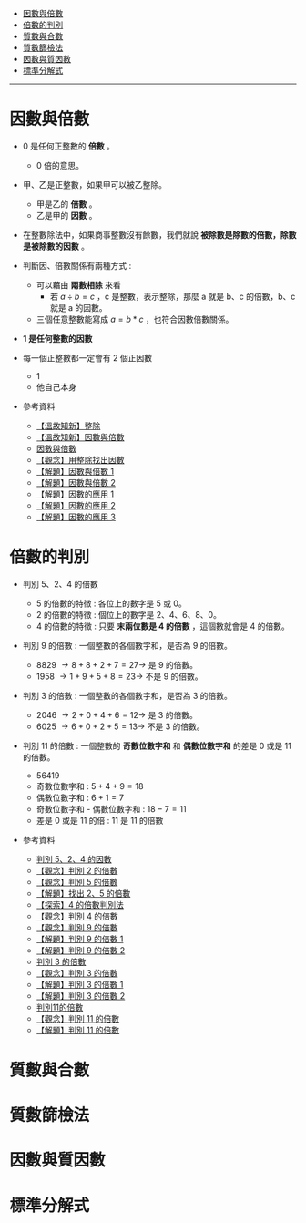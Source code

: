 * [因數與倍數](#因數與倍數)
* [倍數的判別](#倍數的判別)
* [質數與合數](#質數與合數)
* [質數篩檢法](#質數篩檢法)
* [因數與質因數](#因數與質因數)
* [標準分解式](#標準分解式)

---

# 因數與倍數

- 0 是任何正整數的 **倍數** 。
	- 0 倍的意思。

- 甲、乙是正整數，如果甲可以被乙整除。
	- 甲是乙的 **倍數** 。
	- 乙是甲的 **因數** 。

- 在整數除法中，如果商事整數沒有餘數，我們就說 **被除數是除數的倍數，除數是被除數的因數** 。

- 判斷因、倍數關係有兩種方式 :
	- 可以藉由 **兩數相除** 來看
		- 若 $a \div b=c$ ，c 是整數，表示整除，那麼 a 就是 b、c 的倍數，b、c 就是 a 的因數。
	- 三個任意整數能寫成 $a=b*c$ ，也符合因數倍數關係。

- **1 是任何整數的因數**

- 每一個正整數都一定會有 2 個正因數
	- 1
	- 他自己本身

- 參考資料
  - [【溫故知新】整除](https://www.junyiacademy.org/course-compare/math-juni/math-7/j-m7a_tmp/j-m7a-c02/j-m7a-c02-1/v/ayx6rbHRDig "【溫故知新】整除")
  - [【溫故知新】因數與倍數](https://www.junyiacademy.org/course-compare/math-juni/math-7/j-m7a_tmp/j-m7a-c02/j-m7a-c02-1/v/TzW0G5IFZbA "【溫故知新】因數與倍數")
  - [因數與倍數](https://youtu.be/f-i_OAMSCzc "因數與倍數")
  - [【觀念】用整除找出因數](https://www.junyiacademy.org/course-compare/math-juni/math-7/j-m7a_tmp/j-m7a-c02/j-m7a-c02-1/v/__enXkIgW7k "【觀念】用整除找出因數")
  - [【解題】因數與倍數 1](https://www.junyiacademy.org/course-compare/math-juni/math-7/j-m7a_tmp/j-m7a-c02/j-m7a-c02-1/v/B-6Haj2MNog "【解題】因數與倍數 1")
  - [【解題】因數與倍數 2](https://www.junyiacademy.org/course-compare/math-juni/math-7/j-m7a_tmp/j-m7a-c02/j-m7a-c02-1/v/culoQ8XdcCI "【解題】因數與倍數 2")
  - [【解題】因數的應用 1](https://www.junyiacademy.org/course-compare/math-juni/math-7/j-m7a_tmp/j-m7a-c02/j-m7a-c02-1/v/-pUG7LyOy_E "【解題】因數的應用 1")
  - [【解題】因數的應用 2](https://www.junyiacademy.org/course-compare/math-juni/math-7/j-m7a_tmp/j-m7a-c02/j-m7a-c02-1/v/lBJec4Y2zpw "【解題】因數的應用 2")
  - [【解題】因數的應用 3](https://www.junyiacademy.org/course-compare/math-juni/math-7/j-m7a_tmp/j-m7a-c02/j-m7a-c02-1/v/O79GZV86GTM "【解題】因數的應用 3")

# 倍數的判別

- 判別 5、2、4 的倍數
	- 5 的倍數的特徵 : 各位上的數字是 5 或 0。
	- 2 的倍數的特徵 : 個位上的數字是 2、4、6、8、0。
	- 4 的倍數的特徵 : 只要 **末兩位數是 4 的倍數** ，這個數就會是 4 的倍數。

- 判別 9 的倍數 : 一個整數的各個數字和，是否為 9 的倍數。
	- 8829 $\to 8+8+2+7=27 \to$ 是 9 的倍數。
	- 1958 $\to 1+9+5+8=23 \to$ 不是 9 的倍數。

- 判別 3 的倍數 : 一個整數的各個數字和，是否為 3 的倍數。
	- 2046 $\to 2+0+4+6=12 \to$ 是 3 的倍數。
	- 6025 $\to 6+0+2+5=13 \to$ 不是 3 的倍數。

- 判別 11 的倍數 : 一個整數的 **奇數位數字和** 和 **偶數位數字和** 的差是 0 或是 11 的倍數。
	- 56419
	- 奇數位數字和 : $5+4+9=18$
	- 偶數位數字和 : $6+1=7$
	- 奇數位數字和 - 偶數位數字和 : $18-7=11$
	- 差是 0 或是 11 的倍 : 11 是 11 的倍數

- 參考資料
  - [判別 5、2、4 的因數](https://www.youtube.com/watch?v=UtwDWdGfvbQ "判別 5、2、4 的因數")
  - [【觀念】判別 2 的倍數](https://www.junyiacademy.org/course-compare/math-juni/math-7/j-m7a_tmp/j-m7a-c02/j-m7a-c02-1/v/woaM-f_4xRY "【觀念】判別 2 的倍數")
  - [【觀念】判別 5 的倍數](https://www.junyiacademy.org/course-compare/math-juni/math-7/j-m7a_tmp/j-m7a-c02/j-m7a-c02-1/v/ZtyofSQtGds "【觀念】判別 5 的倍數")
  - [【解題】找出 2、5 的倍數](https://www.junyiacademy.org/course-compare/math-juni/math-7/j-m7a_tmp/j-m7a-c02/j-m7a-c02-1/v/XCitfIE_vis "【解題】找出 2、5 的倍數")
  - [【探索】4 的倍數判別法](https://www.junyiacademy.org/course-compare/math-juni/math-7/j-m7a_tmp/j-m7a-c02/j-m7a-c02-1/v/IaW97F1kSZk "【探索】4 的倍數判別法")
  - [【觀念】判別 4 的倍數](https://www.junyiacademy.org/course-compare/math-juni/math-7/j-m7a_tmp/j-m7a-c02/j-m7a-c02-1/v/QO_rrqZZsVM "【觀念】判別 4 的倍數")
  - [【觀念】判別 9 的倍數](https://www.junyiacademy.org/course-compare/math-juni/math-7/j-m7a_tmp/j-m7a-c02/j-m7a-c02-1/v/1zR4-en37z0 "【觀念】判別 9 的倍數")
  - [【解題】判別 9 的倍數 1](https://www.junyiacademy.org/course-compare/math-juni/math-7/j-m7a_tmp/j-m7a-c02/j-m7a-c02-1/v/i80AMXhQOOs "【解題】判別 9 的倍數 1")
  - [【解題】判別 9 的倍數 2](https://www.junyiacademy.org/course-compare/math-juni/math-7/j-m7a_tmp/j-m7a-c02/j-m7a-c02-1/v/VvIPRt4vyis "【解題】判別 9 的倍數 2")
  - [判別 3 的倍數](https://youtu.be/9LuU1Qv-anY "判別 3 的倍數")
  - [【觀念】判別 3 的倍數](https://www.junyiacademy.org/course-compare/math-juni/math-7/j-m7a_tmp/j-m7a-c02/j-m7a-c02-1/v/0DbNYWAdYm0 "【觀念】判別 3 的倍數")
  - [【解題】判別 3 的倍數 1](https://www.junyiacademy.org/course-compare/math-juni/math-7/j-m7a_tmp/j-m7a-c02/j-m7a-c02-1/v/ZstDJTOz_0U "【解題】判別 3 的倍數 1")
  - [【解題】判別 3 的倍數 2](https://www.junyiacademy.org/course-compare/math-juni/math-7/j-m7a_tmp/j-m7a-c02/j-m7a-c02-1/v/Q90i9cZzSe4 "【解題】判別 3 的倍數 2")
  - [判別11的倍數](https://youtu.be/lD-51j0v3gc "判別11的倍數")
  - [【觀念】判別 11 的倍數](https://www.junyiacademy.org/course-compare/math-juni/math-7/j-m7a_tmp/j-m7a-c02/j-m7a-c02-1/v/r0UlKlO7Ygg "【觀念】判別 11 的倍數")
  - [【解題】判別 11 的倍數](https://www.junyiacademy.org/course-compare/math-juni/math-7/j-m7a_tmp/j-m7a-c02/j-m7a-c02-1/v/ZTz-8NYmmIY "【解題】判別 11 的倍數")

# 質數與合數
# 質數篩檢法
# 因數與質因數
# 標準分解式